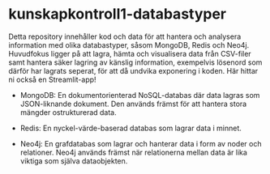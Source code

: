 # kunskapkontroll1-databastyper

Detta repository innehåller kod och data för att hantera och analysera information med olika databastyper, såsom MongoDB, Redis och Neo4j. Huvudfokus ligger på att lagra, hämta och visualisera data från CSV-filer samt hantera säker lagring av känslig information, exempelvis lösenord som därför har lagrats seperat, för att då undvika exponering i koden.
Här hittar ni också en Streamlit-app!

* MongoDB: En dokumentorienterad NoSQL-databas där data lagras som JSON-liknande dokument. Den används främst för att hantera stora mängder ostrukturerad data.
  
* Redis: En nyckel-värde-baserad databas som lagrar data i minnet.
  
* Neo4j: En grafdatabas som lagrar och hanterar data i form av noder och relationer. Neo4j används främst när relationerna mellan data är lika viktiga som själva dataobjekten.
